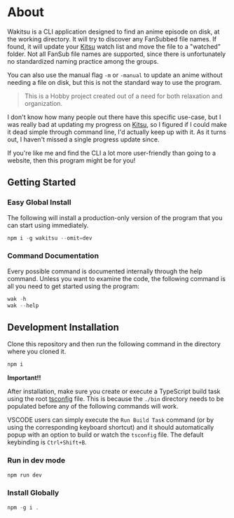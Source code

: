 # About

Wakitsu is a CLI application designed to find an anime episode on disk, at the working directory. It will try to discover any FanSubbed file names. If found, it will update your [Kitsu] watch list and move the file to a "watched" folder. Not all FanSub file names are supported, since there is unfortunately no standardized naming practice among the groups.

You can also use the manual flag `-m` or `-manual` to update an anime without needing a file on disk, but this is not the standard way to use the program.

> This is a Hobby project created out of a need for both relaxation and organization.

I don't know how many people out there have this specific use-case, but I was really bad at updating my progress on [Kitsu], so I figured if I could make it dead simple through command line, I'd actually keep up with it. As it turns out, I haven't missed a single progress update since.

If you're like me and find the CLI a lot more user-friendly than going to a website, then this program might be for you!

## Getting Started

### Easy Global Install

The following will install a production-only version of the program that you can start using immediately.

```powershell
npm i -g wakitsu --omit=dev
```

### Command Documentation

Every possible command is documented internally through the help command. Unless you want to examine the code, the following command is all you need to get started using the program:

```powershell
wak -h
wak --help
```

## Development Installation

Clone this repository and then run the following command in the directory where you cloned it.

```bash
npm i
```

**Important!!**

After installation, make sure you create or execute a TypeScript build task using the root [tsconfig](/tsconfig.json) file. This is because the `./bin` directory needs to be populated before any of the following commands will work.

VSCODE users can simply execute the `Run Build Task` command (or by using the corresponding keyboard shortcut) and it should automatically popup with an option to build or watch the `tsconfig` file. The default keybinding is `Ctrl+Shift+B`.

### Run in dev mode

```powershell
npm run dev
```

### Install Globally

```powershell
npm -g i .
```

[kitsu]: https://kitsu.io
